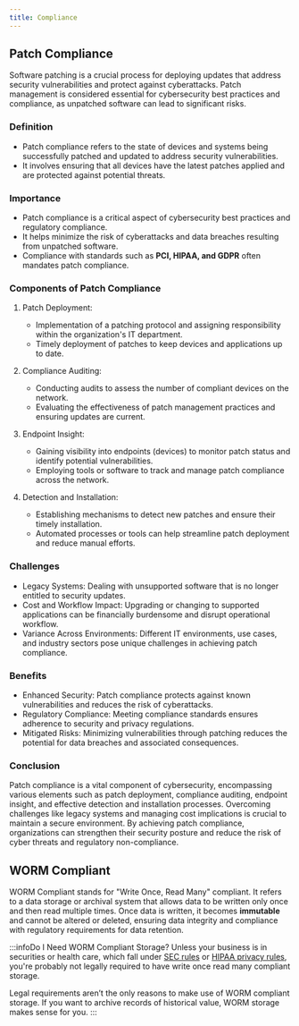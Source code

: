 ```yaml
---
title: Compliance
---
```


## Patch Compliance

Software patching is a crucial process for deploying updates that address security vulnerabilities and protect against cyberattacks. Patch management is considered essential for cybersecurity best practices and compliance, as unpatched software can lead to significant risks.

### Definition
- Patch compliance refers to the state of devices and systems being successfully patched and updated to address security vulnerabilities.
- It involves ensuring that all devices have the latest patches applied and are protected against potential threats.

### Importance
- Patch compliance is a critical aspect of cybersecurity best practices and regulatory compliance.
- It helps minimize the risk of cyberattacks and data breaches resulting from unpatched software.
- Compliance with standards such as **PCI, HIPAA, and GDPR** often mandates patch compliance.

### Components of Patch Compliance
1. Patch Deployment:
    - Implementation of a patching protocol and assigning responsibility within the organization's IT department.
    - Timely deployment of patches to keep devices and applications up to date.

2. Compliance Auditing:
    - Conducting audits to assess the number of compliant devices on the network.
    - Evaluating the effectiveness of patch management practices and ensuring updates are current.

3. Endpoint Insight:
    - Gaining visibility into endpoints (devices) to monitor patch status and identify potential vulnerabilities.
    - Employing tools or software to track and manage patch compliance across the network.

4. Detection and Installation:
    - Establishing mechanisms to detect new patches and ensure their timely installation.
    - Automated processes or tools can help streamline patch deployment and reduce manual efforts.

### Challenges
- Legacy Systems: Dealing with unsupported software that is no longer entitled to security updates.
- Cost and Workflow Impact: Upgrading or changing to supported applications can be financially burdensome and disrupt operational workflow.
- Variance Across Environments: Different IT environments, use cases, and industry sectors pose unique challenges in achieving patch compliance.

### Benefits
- Enhanced Security: Patch compliance protects against known vulnerabilities and reduces the risk of cyberattacks.
- Regulatory Compliance: Meeting compliance standards ensures adherence to security and privacy regulations.
- Mitigated Risks: Minimizing vulnerabilities through patching reduces the potential for data breaches and associated consequences.

### Conclusion
Patch compliance is a vital component of cybersecurity, encompassing various elements such as patch deployment, compliance auditing, endpoint insight, and effective detection and installation processes. Overcoming challenges like legacy systems and managing cost implications is crucial to maintain a secure environment. By achieving patch compliance, organizations can strengthen their security posture and reduce the risk of cyber threats and regulatory non-compliance.

## WORM Compliant

WORM Compliant stands for "Write Once, Read Many" compliant. It refers to a data storage or archival system that allows data to be written only once and then read multiple times. Once data is written, it becomes **immutable** and cannot be altered or deleted, ensuring data integrity and compliance with regulatory requirements for data retention.

:::infoDo I Need WORM Compliant Storage?
Unless your business is in securities or health care, which fall under [SEC rules](http://www.17a-4.com/regulations-summary/) or [HIPAA privacy rules](https://www.hhs.gov/hipaa/for-professionals/privacy/index.html#:~:text=The%20HIPAA%20Privacy%20Rule%20establishes,certain%20health%20care%20transactions%20electronically.), you're probably not legally required to have write once read many compliant storage.

Legal requirements aren’t the only reasons to make use of WORM compliant storage. If you want to archive records of historical value, WORM storage makes sense for you.
:::

